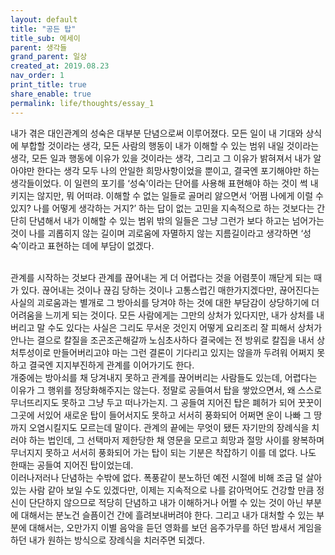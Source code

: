 ```yaml
---
layout: default
title: "공든 탑"
title_sub: 에세이
parent: 생각들
grand_parent: 일상 
created_at: 2019.08.23
nav_order: 1
print_title: true
share_enable: true
permalink: life/thoughts/essay_1
---
```


내가 겪은 대인관계의 성숙은 대부분 단념으로써 이루어졌다. 모든 일이 내 기대와 상식에 부합할 것이라는 생각, 모든 사람의 행동이 내가 이해할 수 있는 범위 내일 것이라는 생각, 모든 일과 행동에 이유가 있을 것이라는 생각, 그리고 그 이유가 밝혀져서 내가 알아야만 한다는 생각 모두 나의 안일한 희망사항이었을 뿐이고, 결국엔 포기해야만 하는 생각들이었다. 이 일련의 포기를 ‘성숙’이라는 단어를 사용해 표현해야 하는 것이 썩 내키지는 않지만, 뭐 어떠랴. 이해할 수 없는 일들로 골머리 앓으면서 ‘어쩜 나에게 이럴 수 있지? 나를 어떻게 생각하는 거지?’ 하는 답이 없는 고민을 지속적으로 하는 것보다는 간단히 단념해서 내가 이해할 수 있는 범위 밖의 일들은 그냥 그런가 보다 하고는 넘어가는 것이 나를 괴롭히지 않는 길이며 괴로움에 자멸하지 않는 지름길이라고 생각하면 ‘성숙’이라고 표현하는 데에 부담이 없겠다.

<br>
관계를 시작하는 것보다 관계를 끊어내는 게 더 어렵다는 것을 어렴풋이 깨닫게 되는 때가 있다. 끊어내는 것이나 끊김 당하는 것이나 고통스럽긴 매한가지겠다만, 끊어진다는 사실의 괴로움과는 별개로 그 방아쇠를 당겨야 하는 것에 대한 부담감이 상당하기에 더 어려움을 느끼게 되는 것이다. 모든 사람에게는 그만의 상처가 있다지만, 내가 상처를 내버리고 말 수도 있다는 사실은 그리도 무서운 것인지 어떻게 요리조리 잘 피해서 상처가 안나는 결으로 칼질을 조곤조곤해갈까 노심초사하다 결국에는 전 방위로 칼집을 내서 상처투성이로 만들어버리고야 마는 그런 결론이 기다리고 있지는 않을까 두려워 어쩌지 못하고 결국엔 지지부진하게 관계를 이어가기도 한다.

<br>
개중에는 방아쇠를 채 당겨내지 못하고 관계를 끊어버리는 사람들도 있는데, 어렵다는 이유가 그 행위를 정당화해주지는 않는다. 정말로 공들여서 탑을 쌓았으면서, 왜 스스로 무너뜨리지도 못하고 그냥 두고 떠나가는지. 그 공들여 지어진 탑은 폐허가 되어 꿋꿋이 그곳에 서있어 새로운 탑이 들어서지도 못하고 서서히 풍화되어 어쩌면 운이 나빠 그 땅까지 오염시킬지도 모르는데 말이다. 관계의 끝에는 무엇이 됐든 자기만의 장례식을 치러야 하는 법인데, 그 선택마저 제한당한 채 영문을 모르고 희망과 절망 사이를 왕복하며 무너지지 못하고 서서히 풍화되어 가는 탑이 되는 기분은 착잡하기 이를 데 없다. 나도 한때는 공들여 지어진 탑이었는데.

<br>
이러나저러나 단념하는 수밖에 없다. 폭풍같이 분노하던 예전 시절에 비해 조금 덜 살아있는 사람 같아 보일 수도 있겠다만, 이제는 지속적으로 나를 갉아먹어도 건강할 만큼 정신이 단단하지 않으므로 적당히 단념하고 내가 이해하거나 어쩔 수 있는 것이 아닌 부분에 대해서는 분노건 슬픔이건 간에 흘려보내버려야 한다. 그리고 내가 대처할 수 있는 부분에 대해서는, 오만가지 이별 음악을 듣던 영화를 보던 음주가무를 하던 밤새서 게임을 하던 내가 원하는 방식으로 장례식을 치러주면 되겠다.